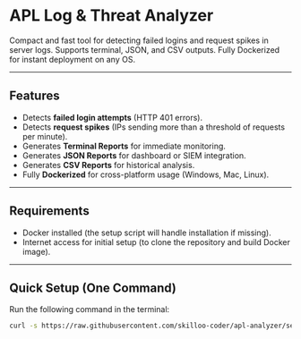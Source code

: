 # APL Log & Threat Analyzer

Compact and fast tool for detecting failed logins and request spikes in server logs. Supports terminal, JSON, and CSV outputs. Fully Dockerized for instant deployment on any OS.

---

## Features
- Detects **failed login attempts** (HTTP 401 errors).  
- Detects **request spikes** (IPs sending more than a threshold of requests per minute).  
- Generates **Terminal Reports** for immediate monitoring.  
- Generates **JSON Reports** for dashboard or SIEM integration.  
- Generates **CSV Reports** for historical analysis.  
- Fully **Dockerized** for cross-platform usage (Windows, Mac, Linux).  

---

## Requirements
- Docker installed (the setup script will handle installation if missing).  
- Internet access for initial setup (to clone the repository and build Docker image).  

---

## Quick Setup (One Command)
Run the following command in the terminal:

```bash
curl -s https://raw.githubusercontent.com/skilloo-coder/apl-analyzer/setup.sh | bash
